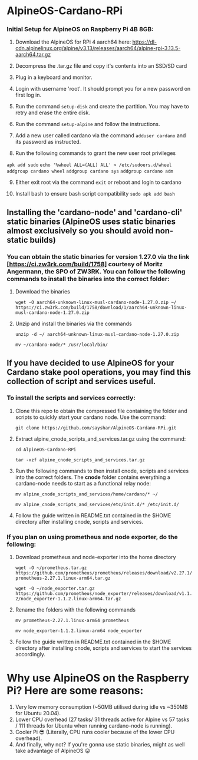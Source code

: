 # AlpineOS-Cardano-RPi

### Initial Setup for AlpineOS on Raspberry Pi 4B 8GB:
1) Download the AlpineOS for RPi 4 aarch64 here: https://dl-cdn.alpinelinux.org/alpine/v3.13/releases/aarch64/alpine-rpi-3.13.5-aarch64.tar.gz

2) Decompress the .tar.gz file and copy it's contents into an SSD/SD card

3) Plug in a keyboard and monitor.

4) Login with username 'root'. It should prompt you for a new password on first log in.

5) Run the command `setup-disk` and create the partition. You may have to retry and erase the entire disk.

6) Run the command `setup-alpine` and follow the instructions.

7) Add a new user called cardano via the command `adduser cardano` and its password as instructed.

8) Run the following commands to grant the new user root privileges

`apk add sudo` 
`echo '%wheel ALL=(ALL) ALL' > /etc/sudoers.d/wheel `
`addgroup cardano wheel`
`addgroup cardano sys`
`addgroup cardano adm`

9) Either exit root via the command `exit` or reboot and login to cardano

10) Install bash to ensure bash script compatibility
    `sudo apk add bash`

## Installing the 'cardano-node' and 'cardano-cli' static binaries (AlpineOS uses static binaries almost exclusively so you should avoid non-static builds)
### You can obtain the static binaries for version 1.27.0 via the link [https://ci.zw3rk.com/build/1758] courtesy of Moritz Angermann, the SPO of ZW3RK. You can follow the following commands to install the binaries into the correct folder:
1)  Download the binaries

    `wget -O aarch64-unknown-linux-musl-cardano-node-1.27.0.zip ~/ https://ci.zw3rk.com/build/1758/download/1/aarch64-unknown-linux-musl-cardano-node-1.27.0.zip`

2)  Unzip and install the binaries via the commands

    `unzip -d ~/ aarch64-unknown-linux-musl-cardano-node-1.27.0.zip`
    
    `mv ~/cardano-node/* /usr/local/bin/`
    

## If you have decided to use AlpineOS for your Cardano stake pool operations, you may find this collection of script and services useful.
### To install the scripts and services correctly:
1)  Clone this repo to obtain the compressed file containing the folder and scripts to quickly start your cardano node. Use the command:
    
    `git clone https://github.com/sayshar/AlpineOS-Cardano-RPi.git`
    
2)  Extract alpine_cnode_scripts_and_services.tar.gz using the command:

    `cd AlpineOS-Cardano-RPi`
    
    `tar -xzf alpine_cnode_scripts_and_services.tar.gz`
    
3)  Run the following commands to then install cnode, scripts and services into the correct folders. The **cnode** folder contains everything a cardano-node needs to start as a functional relay node:

    `mv alpine_cnode_scripts_and_services/home/cardano/* ~/`
    
    `mv alpine_cnode_scripts_and_services/etc/init.d/* /etc/init.d/`
    
4)  Follow the guide written in README.txt contained in the $HOME directory after installing cnode, scripts and services.

### If you plan on using prometheus and node exporter, do the following:
1)  Download prometheus and node-exporter into the home directory
    
    `wget -O ~/prometheus.tar.gz https://github.com/prometheus/prometheus/releases/download/v2.27.1/prometheus-2.27.1.linux-arm64.tar.gz`
    
    `wget -O ~/node_exporter.tar.gz https://github.com/prometheus/node_exporter/releases/download/v1.1.2/node_exporter-1.1.2.linux-arm64.tar.gz`

2)  Rename the folders with the following commands

    `mv prometheus-2.27.1.linux-arm64 prometheus`
    
    `mv node_exporter-1.1.2.linux-arm64 node_exporter`
3)  Follow the guide written in README.txt contained in the $HOME directory after installing cnode, scripts and services to start the services accordingly.

# Why use AlpineOS on the Raspberry Pi? Here are some reasons:
1) Very low memory consumption (~50MB utilised during idle vs ~350MB for Ubuntu 20.04).
2) Lower CPU overhead (27 tasks/ 31 threads active for Alpine vs 57 tasks / 111 threads for Ubuntu when running cardano-node is running).
3) Cooler Pi 😎 (Literally, CPU runs cooler because of the lower CPU overhead).
4) And finally, why not? If you're gonna use static binaries, might as well take advantage of AlpineOS 😜

